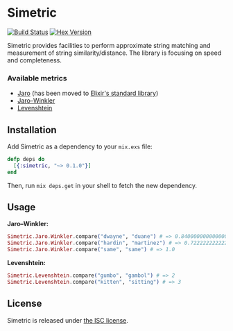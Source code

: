# Simetric

[![Build Status](https://travis-ci.org/lexmag/simetric.svg "Build Status")](https://travis-ci.org/lexmag/simetric)
[![Hex Version](https://img.shields.io/hexpm/v/simetric.svg "Hex Version")](https://hex.pm/packages/simetric)

Simetric provides facilities to perform approximate string matching and measurement of string similarity/distance.
The library is focusing on speed and completeness.

### Available metrics

* [Jaro](http://en.wikipedia.org/wiki/Jaro-Winkler_distance) (has been moved to [Elixir's standard library](https://hexdocs.pm/elixir/String.html#jaro_distance/2))
* [Jaro–Winkler](http://en.wikipedia.org/wiki/Jaro-Winkler_distance)
* [Levenshtein](http://en.wikipedia.org/wiki/Levenshtein_distance)

## Installation

Add Simetric as a dependency to your `mix.exs` file:

```elixir
defp deps do
  [{:simetric, "~> 0.1.0"}]
end
```

Then, run `mix deps.get` in your shell to fetch the new dependency.

## Usage

__Jaro–Winkler:__
```elixir
Simetric.Jaro.Winkler.compare("dwayne", "duane") # => 0.8400000000000001
Simetric.Jaro.Winkler.compare("hardin", "martinez") # => 0.7222222222222222
Simetric.Jaro.Winkler.compare("same", "same") # => 1.0
```

__Levenshtein:__
```elixir
Simetric.Levenshtein.compare("gumbo", "gambol") # => 2
Simetric.Levenshtein.compare("kitten", "sitting") # => 3
```

## License

Simetric is released under [the ISC license](LICENSE).
